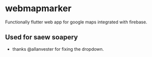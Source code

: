 # webmapmarker

Functionally flutter web app for google maps integrated with firebase.

## Used for saew soapery



- thanks @allanvester for fixing the dropdown.
